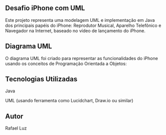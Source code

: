 ## Desafio iPhone com UML
Este projeto representa uma modelagem UML e implementação em Java dos principais papéis do iPhone: Reprodutor Musical, Aparelho Telefônico e Navegador na Internet, baseado no vídeo de lançamento do iPhone.

## Diagrama UML
O diagrama UML foi criado para representar as funcionalidades do iPhone usando os conceitos de Programação Orientada a Objetos:

## Tecnologias Utilizadas
Java

UML (usando ferramenta como Lucidchart, Draw.io ou similar)

## Autor
Rafael Luz



